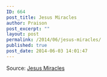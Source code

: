 ```yaml
---
ID: 664
post_title: Jesus Miracles
author: Praison
post_excerpt: ""
layout: post
permalink: /2014/06/jesus-miracles/
published: true
post_date: 2014-06-03 14:01:47
---
```

<div><img style="max-width: 600px;" src="http://media-cache-ec0.pinimg.com/736x/e4/66/04/e46604f85c33001cb72d4c69e9a30b4b.jpg" alt="" />
<div>Source: <a href="http://ift.tt/1km9S3i" target="_blank" rel="noopener noreferrer">Jesus Miracles</a></div>
</div>